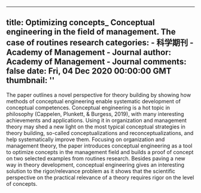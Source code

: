 
---
title: Optimizing concepts_ Conceptual engineering in the field of management. The case of routines research
categories: 
    - 科学期刊
    - Academy of Management - Journal
author: Academy of Management - Journal
comments: false
date: Fri, 04 Dec 2020 00:00:00 GMT
thumbnail: ''
---

<div>   
<p>The paper outlines a novel perspective for theory building by showing how methods of conceptual engineering enable systematic development of conceptual competences. Conceptual engineering is a hot topic in philosophy (Cappelen, Plunkett, & Burgess, 2019), with many interesting achievements and applications. Using it in organization and management theory may shed a new light on the most typical conceptual strategies in theory building, so-called conceptualizations and reconceptualizations, and help systematically improve them. Focusing on organization and management theory, the paper introduces conceptual engineering as a tool to optimize concepts in the management field and builds a proof of concept on two selected examples from routines research. Besides paving a new way in theory development, conceptual engineering gives an interesting solution to the rigor/relevance problem as it shows that the scientific perspective on the practical relevance of a theory requires rigor on the level of concepts.</p>  
</div>
            